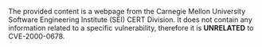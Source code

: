 The provided content is a webpage from the Carnegie Mellon University Software Engineering Institute (SEI) CERT Division. It does not contain any information related to a specific vulnerability, therefore it is **UNRELATED** to CVE-2000-0678.